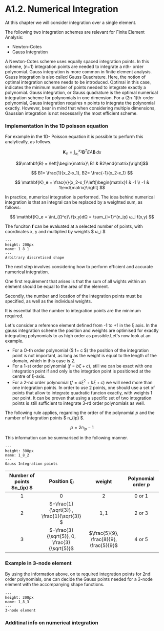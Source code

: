 # A1.2. Numerical Integration

At this chapter we will consider integration over a single element.

The following two integration schemes are relevant for Finite Element Analysis: 
- Newton-Cotes
- Gauss Integration

A Newton-Cotes scheme uses equally spaced integration points. In this scheme, (n+1) integration points are needed to integrate a nth- order polynomial. 
Gauss integration is more common in finite element analysis. Gauss integration is also called Gauss Quadrature. Here, the notion of optimal integration scheme needs to be introduced. Optimal in this case, indicates the minimum number of points needed to integrate exactly a polynomial. Gauss integration, or Gauss quadrature is the optimal numerical integration scheme for polynomials in one dimension. For a (2n-1)th-order polynomial, Gauss integration requires n points to integrate the polynomial exactly. However, bear in mind that when considering multiple dimensions, Gaussian integration is not necessarily the most efficient scheme.



### Implementation in the 1D poisson equation
For example in the 1D- Poisson equation it is possible to perform this analytically, as follows.

$$ \mathbf{K}_e = \int_{x_1}^{x_2} \mathbf{B}^T EA \mathbf{B} \,dx $$

$$\mathbf{B} = \left[\begin{matrix}\ B1 & B2\end{matrix}\right]$$

$$ Β1= \frac{1}{x_2-x_1}, Β2= \frac{-1}{x_2-x_1} $$


$$ \mathbf{K}_e = \frac{v}{x_2-x_1}\left[\begin{matrix}1 & -1 \\ -1 & 1\end{matrix}\right] $$


In practice, numerical integration is performed. The idea behind numerical integration is that an integral can be replaced by a weighted sum, as follows:


$$ \mathbf{K}_e = \int_{Ω^ε}\ f(x,y)dΩ   =  \sum_{i=1}^{n_ip} ω_i f(x,y) $$

The funciton **f** can be evaluated at a selected number of points, with coordinates x, y and multiplied by weights $ ω_i $

```{figure} ../.././images/Chapter1/1_8_1.png
---
height: 200px
name: 1_8_1
---
Arbitrary discretised shape
``` 

The next step involves considering how to perform efficient and accurate numerical integration.

One first requirement that arises is that the sum of all wights within an element should be equal to the area of the element.

Secondly, the number and location of the integration points must be specified, as well as the individual weights.

It is essential that the number to integration points are the minimum required.


Let's consider a reference element defined from -1 to +1 in the ξ axis. In the gauss integration scheme the position and weights are optimised for exactly integrating polynomials to as high order as possible.Let's now look at an example. 

- For a O-th order polynomial ($ f= c $) the position of the integration point is not important, as long as the weight is equal to the length of the domain, which in this case is 2.
-  For a 1-st order polynomial ($f= b ξ  +  c$), still we can be exact with one integration point if and only is the integrtion point is positioned at the centre of ξ-axis.
- For a 2-nd order polynomial  ($f= aξ^2 + b ξ  +  c$) we will need more than one integration points. In order to use 2 points, one should use a set of points that allow to integrate quadratic funcion exactly, with weights 1 per point. It can be proven that using a specific set of two integration points is still sufficient to integrate 3-rd order polynomials as well.

The following rule applies, regarding the order of the polynomial $p$
and the number of integration points  $ n_{ip} $.

$$ p= 2 n_{ip} -1 $$ 

This information can be summarised in the following manner. 


```{figure} ../.././images/Chapter1/1_8_2.png
---
height: 300px
name: 1_8_2
---
Gauss Integration points
``` 



| Number of points $n_{ip} $| Position $ξ_i$ | weight | Polynomial order $p$|
| :---: | :---: | :---: | :---: |
| $1$ | $0$ | $2$ | $0$ or $1$ |
| $2$ |   $-\frac{1}{\sqrt{3}} ,  \frac{1}{\sqrt{3}} $ |  $1, 1$ | $2$ or $3$ |
| $3$ | $-\frac{3}{\sqrt{5}}, 0, \frac{3}{\sqrt{5}}$ |  $\frac{5}{9}, \frac{8}{9}, \frac{5}{9}$ | $4$ or $5$ |



### Example in 3-node element

By using the information above, on te required integration points for 2nd order polynomials, one can decide the Gauss points needed for a 3-node element with the accompanying shape functions.


```{figure} ../.././images/Chapter1/1_7_3.png
---
height: 200px
name: 1_8_3
---
3-node element
``` 

### Additinal info on numerical integration



